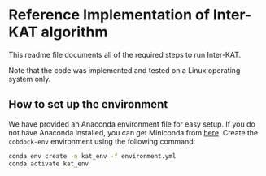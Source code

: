 # Reference Implementation of Inter-KAT algorithm
This readme file documents all of the required steps to run Inter-KAT.

Note that the code was implemented and tested on a Linux operating system only.

## How to set up the environment
We have provided an Anaconda environment file for easy setup.
If you do not have Anaconda installed, you can get Miniconda from [here](https://docs.conda.io/en/latest/miniconda.html).
Create the `cobdock-env` environment using the following command:
```bash
conda env create -n kat_env -f environment.yml
conda activate kat_env
```

# 
